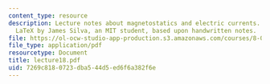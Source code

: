 ```yaml
---
content_type: resource
description: Lecture notes about magnetostatics and electric currents. Prepared in
  LaTeX by James Silva, an MIT student, based upon handwritten notes.
file: https://ol-ocw-studio-app-production.s3.amazonaws.com/courses/8-022-physics-ii-electricity-and-magnetism-fall-2006/7269c8180723dba544d5ed6f6a382f6e_lecture18.pdf
file_type: application/pdf
resourcetype: Document
title: lecture18.pdf
uid: 7269c818-0723-dba5-44d5-ed6f6a382f6e
---
```

